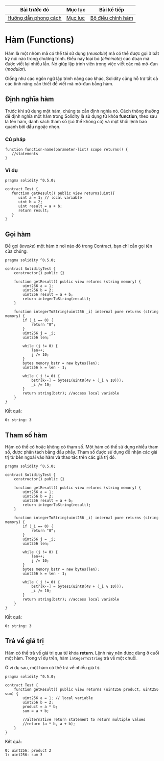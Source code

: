 |Bài trước đó|Mục lục|Bài kế tiếp|
|---|---|---|
|[Hướng dẫn phong cách](20_StyleGuide.md)|[Mục lục](README.md)|[Bộ điều chỉnh hàm](22_FunctionModifiers.md)|

# Hàm (Functions)

Hàm là một nhóm mã có thể tái sử dụng (*reusable*) mà có thể được gọi ở bất kỳ nơi nào trong chương trình. Điều này loại bỏ (*eliminate*) các đoạn mã được viết lại nhiều lần. Nó giúp lập trình viên trong việc viết các mã mô-đun (*modular*).

Giống như các ngôn ngữ lập trình nâng cao khác, Solidity cũng hỗ trợ tất cả các tính năng cần thiết để viết mã mô-đun bằng hàm.

## Định nghĩa hàm

Trước khi sử dụng một hàm, chúng ta cần định nghĩa nó. Cách thông thường để định nghĩa một hàm trong Solidity là sử dụng từ khóa **function**, theo sau là tên hàm, danh sách tham số (có thể không có) và một khối lệnh bao quanh bởi dấu ngoặc nhọn.

### Cú pháp

```solidity
function function-name(parameter-list) scope returns() {
   //statements
}
```

### Ví dụ

```solidity
pragma solidity ^0.5.0;

contract Test {
   function getResult() public view returns(uint){
      uint a = 1; // local variable
      uint b = 2;
      uint result = a + b;
      return result;
   }
}
```

## Gọi hàm

Để gọi (*invoke*) một hàm ở nơi nào đó trong Contract, bạn chỉ cần gọi tên của chúng.

```solidity
pragma solidity ^0.5.0;

contract SolidityTest {
    constructor() public {}

    function getResult() public view returns (string memory) {
        uint256 a = 1;
        uint256 b = 2;
        uint256 result = a + b;
        return integerToString(result);
    }

    function integerToString(uint256 _i) internal pure returns (string memory) {
        if (_i == 0) {
            return "0";
        }
        uint256 j = _i;
        uint256 len;

        while (j != 0) {
            len++;
            j /= 10;
        }
        bytes memory bstr = new bytes(len);
        uint256 k = len - 1;

        while (_i != 0) {
            bstr[k--] = bytes1(uint8(48 + (_i % 10)));
            _i /= 10;
        }
        return string(bstr); //access local variable
    }
}
```

Kết quả:

```
0: string: 3
```

## Tham số hàm

Hàm có thể có hoặc không có tham số. Một hàm có thể sử dụng nhiều tham số, được phân tách bằng dấu phẩy. Tham số được sử dụng để nhận các giá trị từ bên ngoài vào hàm và thao tác trên các giá trị đó.

```solidity
pragma solidity ^0.5.0;

contract SolidityTest {
    constructor() public {}

    function getResult() public view returns (string memory) {
        uint256 a = 1;
        uint256 b = 2;
        uint256 result = a + b;
        return integerToString(result);
    }

    function integerToString(uint256 _i) internal pure returns (string memory) {
        if (_i == 0) {
            return "0";
        }
        uint256 j = _i;
        uint256 len;

        while (j != 0) {
            len++;
            j /= 10;
        }
        bytes memory bstr = new bytes(len);
        uint256 k = len - 1;

        while (_i != 0) {
            bstr[k--] = bytes1(uint8(48 + (_i % 10)));
            _i /= 10;
        }
        return string(bstr); //access local variable
    }
}
```

Kết quả:

```
0: string: 3
```

## Trả về giá trị

Hàm có thể trả về giá trị qua từ khóa **return**. Lệnh này nên được dùng ở cuối một hàm. Trong ví dụ trên, hàm `integerToString` trả về một chuỗi.

Ở ví dụ sau, một hàm có thể trả về nhiều giá trị.

```solidity
pragma solidity ^0.5.0;

contract Test {
    function getResult() public view returns (uint256 product, uint256 sum) {
        uint256 a = 1; // local variable
        uint256 b = 2;
        product = a * b;
        sum = a + b;

        //alternative return statement to return multiple values
        //return (a * b, a + b);
    }
}
```

Kết quả:

```
0: uint256: product 2
1: uint256: sum 3
```
